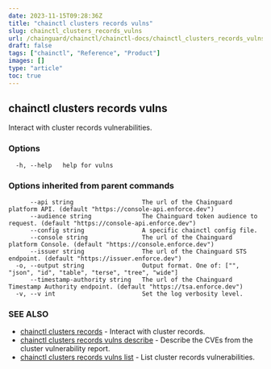 ```yaml
---
date: 2023-11-15T09:28:36Z
title: "chainctl clusters records vulns"
slug: chainctl_clusters_records_vulns
url: /chainguard/chainctl/chainctl-docs/chainctl_clusters_records_vulns/
draft: false
tags: ["chainctl", "Reference", "Product"]
images: []
type: "article"
toc: true
---
```

## chainctl clusters records vulns

Interact with cluster records vulnerabilities.

### Options

```
  -h, --help   help for vulns
```

### Options inherited from parent commands

```
      --api string                   The url of the Chainguard platform API. (default "https://console-api.enforce.dev")
      --audience string              The Chainguard token audience to request. (default "https://console-api.enforce.dev")
      --config string                A specific chainctl config file.
      --console string               The url of the Chainguard platform Console. (default "https://console.enforce.dev")
      --issuer string                The url of the Chainguard STS endpoint. (default "https://issuer.enforce.dev")
  -o, --output string                Output format. One of: ["", "json", "id", "table", "terse", "tree", "wide"]
      --timestamp-authority string   The url of the Chainguard Timestamp Authority endpoint. (default "https://tsa.enforce.dev")
  -v, --v int                        Set the log verbosity level.
```

### SEE ALSO

* [chainctl clusters records](/chainguard/chainctl/chainctl-docs/chainctl_clusters_records/)	 - Interact with cluster records.
* [chainctl clusters records vulns describe](/chainguard/chainctl/chainctl-docs/chainctl_clusters_records_vulns_describe/)	 - Describe the CVEs from the cluster vulnerability report.
* [chainctl clusters records vulns list](/chainguard/chainctl/chainctl-docs/chainctl_clusters_records_vulns_list/)	 - List cluster records vulnerabilities.

